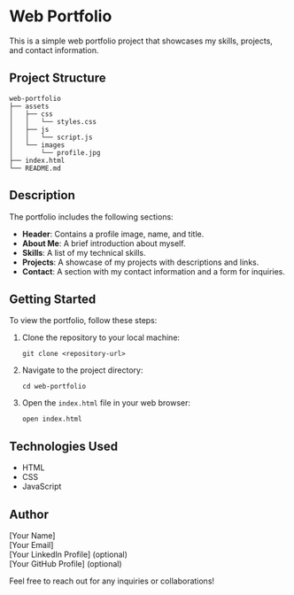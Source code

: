 # Web Portfolio

This is a simple web portfolio project that showcases my skills, projects, and contact information. 

## Project Structure

```
web-portfolio
├── assets
│   ├── css
│   │   └── styles.css
│   ├── js
│   │   └── script.js
│   └── images
│       └── profile.jpg
├── index.html
└── README.md
```

## Description

The portfolio includes the following sections:

- **Header**: Contains a profile image, name, and title.
- **About Me**: A brief introduction about myself.
- **Skills**: A list of my technical skills.
- **Projects**: A showcase of my projects with descriptions and links.
- **Contact**: A section with my contact information and a form for inquiries.

## Getting Started

To view the portfolio, follow these steps:

1. Clone the repository to your local machine:
   ```
   git clone <repository-url>
   ```

2. Navigate to the project directory:
   ```
   cd web-portfolio
   ```

3. Open the `index.html` file in your web browser:
   ```
   open index.html
   ```

## Technologies Used

- HTML
- CSS
- JavaScript

## Author

[Your Name]  
[Your Email]  
[Your LinkedIn Profile] (optional)  
[Your GitHub Profile] (optional)  

Feel free to reach out for any inquiries or collaborations!